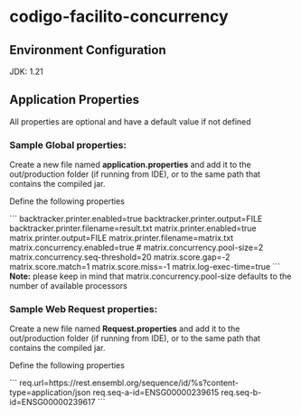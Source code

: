 # codigo-facilito-concurrency
## Environment Configuration
JDK: 1.21

## Application Properties
All properties are optional and have a default value if not defined

### Sample Global properties:
Create a new file named <b>application.properties</b> and add it to the out/production folder (if running from IDE), or to the same path that contains the compiled jar. 
<p>Define the following properties</p>
```
backtracker.printer.enabled=true
backtracker.printer.output=FILE
backtracker.printer.filename=result.txt
matrix.printer.enabled=true
matrix.printer.output=FILE
matrix.printer.filename=matrix.txt
matrix.concurrency.enabled=true
# matrix.concurrency.pool-size=2
matrix.concurrency.seq-threshold=20
matrix.score.gap=-2
matrix.score.match=1
matrix.score.miss=-1
matrix.log-exec-time=true
```
<b>Note:</b> please keep in mind that  matrix.concurrency.pool-size defaults to the number of available processors

### Sample Web Request properties:
Create a new file named <b>Request.properties</b> and add it to the out/production folder (if running from IDE), or to the same path that contains the compiled jar. 
<p>Define the following properties</p>
```
req.url=https://rest.ensembl.org/sequence/id/%s?content-type=application/json
req.seq-a-id=ENSG00000239615
req.seq-b-id=ENSG00000239617
```